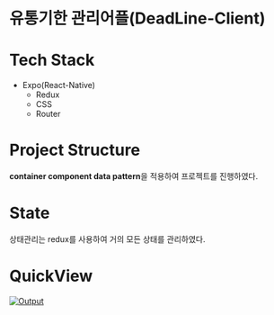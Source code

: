 # 유통기한 관리어플(DeadLine-Client)

# Tech Stack
- Expo(React-Native)
  - Redux
  - CSS
  - Router
# Project Structure
**container component data pattern**을 적용하여 프로젝트를 진행하였다.

# State
상태관리는 redux를 사용하여 거의 모든 상태를 관리하였다.

# QuickView

[![Output](https://user-images.githubusercontent.com/56459078/154798156-16ebb655-4c61-4efa-816a-e865318e8bdb.png)](https://youtu.be/_gnYCD-SFpA)

